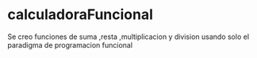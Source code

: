 # calculadoraFuncional
Se creo funciones de suma ,resta ,multiplicacion y division usando solo el paradigma de programacion funcional
